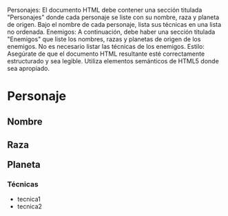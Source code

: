 Personajes: El documento HTML debe contener una sección titulada "Personajes" donde cada personaje se liste con su nombre, raza y planeta de origen. Bajo el nombre de cada personaje, lista sus técnicas en una lista no ordenada. 
Enemigos: A continuación, debe haber una sección titulada "Enemigos" que liste los nombres, razas y planetas de origen de los enemigos. 
No es necesario listar las técnicas de los enemigos.
Estilo: Asegúrate de que el documento HTML resultante esté correctamente estructurado y sea legible. Utiliza elementos semánticos de HTML5 donde sea apropiado.


<h1>Personaje </h1>
<h2> Nombre<h2>
<p>Raza</p>
<p>Planeta</p>
<h3>Técnicas</h3>
<ul>
<li> tecnica1</li>
<li> tecnica2</li>
</ul>

